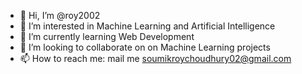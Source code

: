 - 👋 Hi, I’m @roy2002
- 👀 I’m interested in Machine Learning and Artificial Intelligence
- 🌱 I’m currently learning Web Development
- 💞️ I’m looking to collaborate on on Machine Learning projects
- 📫 How to reach me: mail me soumikroychoudhury02@gmail.com

<!---
roy2002/roy2002 is a ✨ special ✨ repository because its `README.md` (this file) appears on your GitHub profile.
You can click the Preview link to take a look at your changes.
--->

